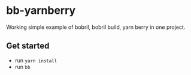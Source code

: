 # bb-yarnberry
Working simple example of bobril, bobril build, yarn berry in one project.

## Get started
- run `yarn install `
- run `bb`
